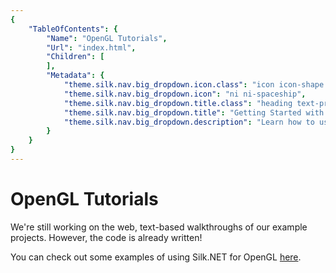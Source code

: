```yaml
---
{
    "TableOfContents": {
        "Name": "OpenGL Tutorials",
        "Url": "index.html",
        "Children": [
        ],
        "Metadata": {
            "theme.silk.nav.big_dropdown.icon.class": "icon icon-shape bg-gradient-primary rounded-circle text-white",
            "theme.silk.nav.big_dropdown.icon": "ni ni-spaceship",
            "theme.silk.nav.big_dropdown.title.class": "heading text-primary mb-md-1",
            "theme.silk.nav.big_dropdown.title": "Getting Started with Silk.NET & OpenGL",
            "theme.silk.nav.big_dropdown.description": "Learn how to use Silk.NET for making basic cross-platform games and applications powered by OpenGL."
        }
    }
}
---
```


# OpenGL Tutorials

We're still working on the web, text-based walkthroughs of our example projects. However, the code is already written!

You can check out some examples of using Silk.NET for OpenGL [here](https://github.com/dotnet/Silk.NET/tree/main/examples).